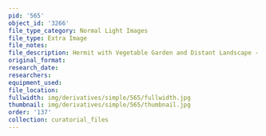 ```yaml
---
pid: '565'
object_id: '3266'
file_type_category: Normal Light Images
file_type: Extra Image
file_notes:
file_description: Hermit with Vegetable Garden and Distant Landscape - Extra 2
original_format:
research_date:
researchers:
equipment_used:
file_location:
fullwidth: img/derivatives/simple/565/fullwidth.jpg
thumbnail: img/derivatives/simple/565/thumbnail.jpg
order: '137'
collection: curatorial_files
---
```

